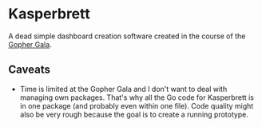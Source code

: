 # Kasperbrett
A dead simple dashboard creation software created in the course of the [Gopher Gala](http://gophergala.com/).



## Caveats
* Time is limited at the Gopher Gala and I don't want to deal with managing own packages. That's why all the Go code for Kasperbrett is in one package (and probably even within one file). Code quality might also be very rough because the goal is to create a running prototype.